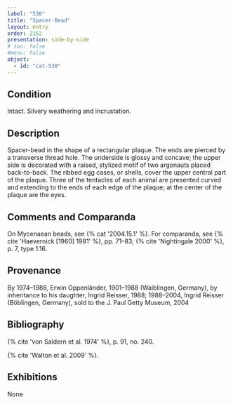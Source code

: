 ```yaml
---
label: "530"
title: "Spacer-Bead"
layout: entry
order: 2152
presentation: side-by-side
# toc: false
#menu: false 
object:
  - id: "cat-530"
---
```


## Condition

Intact. Silvery weathering and incrustation.

## Description

Spacer-bead in the shape of a rectangular plaque. The ends are pierced by a transverse thread hole. The underside is glossy and concave; the upper side is decorated with a raised, stylized motif of two argonauts placed back-to-back. The ribbed egg cases, or shells, cover the upper central part of the plaque. Three of the tentacles of each animal are presented curved and extending to the ends of each edge of the plaque; at the center of the plaque are the eyes.

## Comments and Comparanda

On Mycenaean beads, see {% cat '2004.15.1' %}. For comparanda, see {% cite 'Haevernick [1960] 1981' %}, pp. 71–83; {% cite 'Nightingale 2000' %}, p. 7, type 1.16.

## Provenance

By 1974–1988, Erwin Oppenländer, 1901–1988 (Waiblingen, Germany), by inheritance to his daughter, Ingrid Reisser, 1988; 1988–2004, Ingrid Reisser (Böblingen, Germany), sold to the J. Paul Getty Museum, 2004

## Bibliography

{% cite 'von Saldern et al. 1974' %}, p. 91, no. 240.

{% cite 'Walton et al. 2009' %}.

## Exhibitions

None
